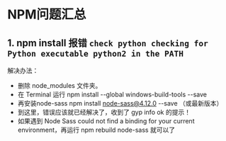 # NPM问题汇总

## 1. npm install 报错 `check python checking for Python executable python2 in the PATH`

解决办法：

- 删除 node_modules 文件夹。
- 在 Terminal 运行 npm install --global windows-build-tools --save
- 再安装node-sass npm install node-sass@4.12.0 --save （或最新版本）
- 到这里，错误应该就已经解决了，收到了 gyp info ok 的提示！
- 如果遇到 Node Sass could not find a binding for your current environment，再运行 npm rebuild node-sass 就可以了
